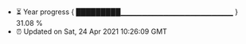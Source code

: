 - ⏳ Year progress { █████████▁▁▁▁▁▁▁▁▁▁▁▁▁▁▁▁▁▁▁▁▁ } 31.08 %
- ⏰ Updated on Sat, 24 Apr 2021 10:26:09 GMT

